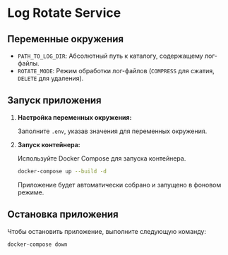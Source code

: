 # Log Rotate Service

## Переменные окружения

- `PATH_TO_LOG_DIR`: Абсолютный путь к каталогу, содержащему лог-файлы.
- `ROTATE_MODE`: Режим обработки лог-файлов (`COMPRESS` для сжатия, `DELETE` для удаления).

## Запуск приложения

1. **Настройка переменных окружения:**

   Заполните `.env`, указав значения для переменных окружения.

2. **Запуск контейнера:**

   Используйте Docker Compose для запуска контейнера.

   ```bash
   docker-compose up --build -d
   ```

   Приложение будет автоматически собрано и запущено в фоновом режиме.

## Остановка приложения

Чтобы остановить приложение, выполните следующую команду:

```bash
docker-compose down
```

